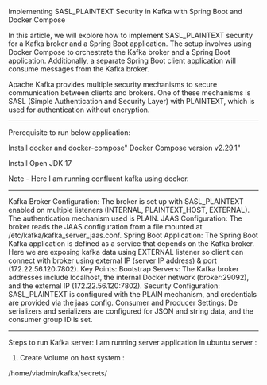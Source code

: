 
Implementing SASL_PLAINTEXT Security in Kafka with Spring Boot and Docker Compose

In this article, we will explore how to implement SASL_PLAINTEXT security for a Kafka broker and a Spring Boot application. The setup involves using Docker Compose to orchestrate the Kafka broker and a Spring Boot application. Additionally, a separate Spring Boot client application will consume messages from the Kafka broker.

Apache Kafka provides multiple security mechanisms to secure communication between clients and brokers. One of these mechanisms is SASL (Simple Authentication and Security Layer) with PLAINTEXT, which is used for authentication without encryption.

----------------------------------------------------------
Prerequisite to run below application:

Install docker and docker-compose" Docker Compose version v2.29.1"

Install Open JDK 17

Note - Here I am running confluent kafka using docker.

----------------------------------------------------
Kafka Broker Configuration: The broker is set up with SASL_PLAINTEXT enabled on multiple listeners (INTERNAL, PLAINTEXT_HOST, EXTERNAL). The authentication mechanism used is PLAIN.
JAAS Configuration: The broker reads the JAAS configuration from a file mounted at /etc/kafka/kafka_server_jaas.conf.
Spring Boot Application: The Spring Boot Kafka application is defined as a service that depends on the Kafka broker.
Here we are exposing kafka data using EXTERNAL listener so client can connect with broker using external IP (server IP address) & port (172.22.56.120:7802).
Key Points:
Bootstrap Servers: The Kafka broker addresses include localhost, the internal Docker network (broker:29092), and the external IP (172.22.56.120:7802).
Security Configuration: SASL_PLAINTEXT is configured with the PLAIN mechanism, and credentials are provided via the jaas config.
Consumer and Producer Settings: De serializers and serializers are configured for JSON and string data, and the consumer group ID is set.

------------------------------------------------
Steps to run Kafka server:
I am running server application in ubuntu server :

1) Create Volume on host system :

/home/viadmin/kafka/secrets/
